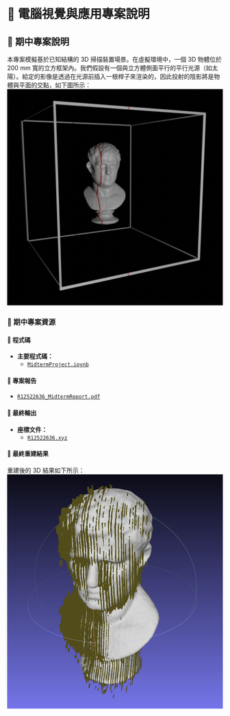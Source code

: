 # 📌 電腦視覺與應用專案說明

## 📝 期中專案說明  
本專案模擬基於已知結構的 3D 掃描裝置場景。在虛擬環境中，一個 3D 物體位於 200 mm 寬的立方框架內。我們假設有一個與立方體側面平行的平行光源（如太陽）。給定的影像是透過在光源前插入一根桿子來渲染的，因此投射的陰影將是物體與平面的交點，如下圖所示：  
![Figure](../../Image/CV-A_src1.png)  

### 📂 期中專案資源  
#### 🔹 程式碼  
- **主要程式碼：**  
  - [`MidtermProject.ipynb`](https://github.com/WuRobber/CVMaterial/blob/main/CV/MidtermProject/MidtermProject.ipynb)  

#### 🔹 專案報告  
- [`R12522636_MidtermReport.pdf`](https://github.com/WuRobber/CVMaterial/blob/main/CV/MidtermProject/R12522636_MidtermReport.pdf)  

#### 🔹 最終輸出  
- **座標文件：**  
  - [`R12522636.xyz`](https://github.com/WuRobber/CVMaterial/blob/main/CV/MidtermProject/R12522636.xyz)  

#### 🔹 最終重建結果  
重建後的 3D 結果如下所示：  
![Reconstructed Image](../../Image/CV-A_out1.png)  


